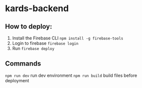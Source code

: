 # kards-backend

## How to deploy:
1. Install the Firebase CLI `npm install -g firebase-tools`
2. Login to firebase `firebase login`
3. Run `firebase deploy`

## Commands
`npm run dev` run dev environment
`npm run build` build files before deployment

